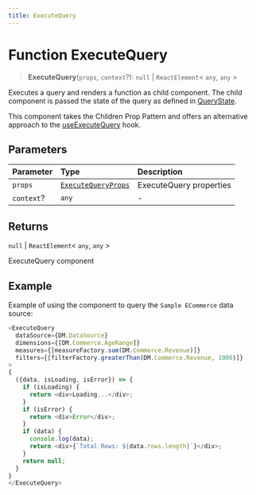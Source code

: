 ```yaml
---
title: ExecuteQuery
---
```


# Function ExecuteQuery

> **ExecuteQuery**(`props`, `context`?): `null` \| `ReactElement`\< `any`, `any` \>

Executes a query and renders a function as child component. The child
component is passed the state of the query as defined in [QueryState](../type-aliases/type-alias.QueryState.md).

This component takes the Children Prop Pattern and
offers an alternative approach to the [useExecuteQuery](function.useExecuteQuery.md) hook.

## Parameters

| Parameter | Type | Description |
| :------ | :------ | :------ |
| `props` | [`ExecuteQueryProps`](../interfaces/interface.ExecuteQueryProps.md) | ExecuteQuery properties |
| `context`? | `any` | - |

## Returns

`null` \| `ReactElement`\< `any`, `any` \>

ExecuteQuery component

## Example

Example of using the component to query the `Sample ECommerce` data source:
```ts
<ExecuteQuery
  dataSource={DM.DataSource}
  dimensions={[DM.Commerce.AgeRange]}
  measures={[measureFactory.sum(DM.Commerce.Revenue)]}
  filters={[filterFactory.greaterThan(DM.Commerce.Revenue, 1000)]}
>
{
  ({data, isLoading, isError}) => {
    if (isLoading) {
      return <div>Loading...</div>;
    }
    if (isError) {
      return <div>Error</div>;
    }
    if (data) {
      console.log(data);
      return <div>{`Total Rows: ${data.rows.length}`}</div>;
    }
    return null;
  }
}
</ExecuteQuery>
```
